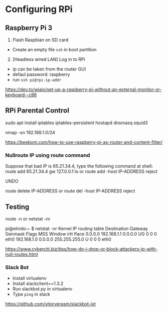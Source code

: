 # Configuring RPi

## Raspberry Pi 3

1. Flash Raspbian on SD card

 - Create an empty file `ssh` in boot partition

2. [Headless wired LAN] Log in to RPi

 - ip can be taken from the router GUI
 - defaul password: raspberry
 - run `ssh pi@rpi-ip-addr`

https://dev.to/wiaio/set-up-a-raspberry-pi-without-an-external-monitor-or-keyboard--c88

## RPi Parental Control

sudo apt install iptables iptables-persistent hostapd dnsmasq squid3


nmap -sn 192.168.1.0/24

https://beebom.com/how-to-use-raspberry-pi-as-router-and-content-filter/


### Nullroute IP using route command

Suppose that bad IP is 65.21.34.4, type the following command at shell:
route add 65.21.34.4 gw 127.0.0.1 lo
or
route add -host IP-ADDRESS reject

UNDO

route delete IP-ADDRESS
or
route del -host IP-ADDRESS reject

Testing
-------
route -n
or
netstat -nr


pi@elnido:~ $ netstat -nr
Kernel IP routing table
Destination     Gateway         Genmask         Flags   MSS Window  irtt Iface
0.0.0.0         192.168.1.1     0.0.0.0         UG        0 0          0 eth0
192.168.1.0     0.0.0.0         255.255.255.0   U         0 0          0 eth0

https://www.cyberciti.biz/tips/how-do-i-drop-or-block-attackers-ip-with-null-routes.html



### Slack Bot

- Install virtualenv
- Install slackclient==1.3.2
- Run slackbot.py in virtualenv
- Type `ping` in slack

https://github.com/vitorverasm/slackbot-iot

